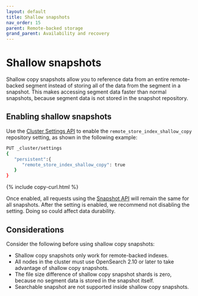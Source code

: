 ```yaml
---
layout: default
title: Shallow snapshots
nav_order: 15
parent: Remote-backed storage
grand_parent: Availability and recovery
---
```


# Shallow snapshots

Shallow copy snapshots allow you to reference data from an entire remote-backed segment instead of storing all of the data from the segment in a snapshot. This makes accessing segment data faster than normal snapshots, because segment data is not stored in the snapshot repository.

## Enabling shallow snapshots

Use the [Cluster Settings API]({{site.url}}{{site.baseurl}}/api-reference/cluster-api/cluster-settings/) to enable the `remote_store_index_shallow_copy` repository setting, as shown in the following example:

```bash
PUT _cluster/settings
{
   "persistent":{
      "remote_store_index_shallow_copy": true
   }
}
```
{% include copy-curl.html %}

Once enabled, all requests using the [Snapshot API]({{site.url}}{{site.baseurl}}/api-reference/snapshots/index/) will remain the same for all snapshots. After the setting is enabled, we recommend not disabling the setting. Doing so could affect data durability. 

## Considerations

Consider the following before using shallow copy snapshots:

- Shallow copy snapshots only work for remote-backed indexes.
- All nodes in the cluster must use OpenSearch 2.10 or later to take advantage of shallow copy snapshots.
- The file size difference of shallow copy snapshot shards is zero, because no segment data is stored in the snapshot itself.
- Searchable snapshot are not supported inside shallow copy snapshots.
